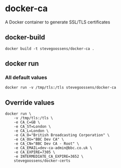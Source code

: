 # docker-ca

A Docker container to generate SSL/TLS certificates

## docker-build

```
docker build -t stevegoossens/docker-ca .
```

## docker run

### All default values

```
docker run -v /tmp/tls:/tls stevegoossens/docker-ca
```

## Override values

```
docker run \
    -v /tmp/tls:/tls \
    -e CA_C=GB \
    -e CA_ST=London \
    -e CA_L=London \
    -e CA_O="British Broadcasting Corporation" \
    -e CA_OU="BBC Dev CA" \
    -e CA_CN="BBC Dev CA - Root" \
    -e CA_EMAIL=dev-ca-admin@bbc.co.uk \
    -e CA_EXPIRE=7305 \
    -e INTERMEDIATE_CA_EXPIRE=3652 \
    stevegoossens/docker-certs
```
